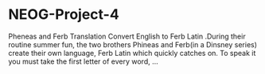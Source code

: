 # NEOG-Project-4
Pheneas and Ferb Translation
Convert English to Ferb Latin .During their routine summer fun, the two brothers Phineas and Ferb(in a Dinsney series) create their own language, Ferb Latin which quickly catches on. To speak it you must take the first letter of every word, ...

